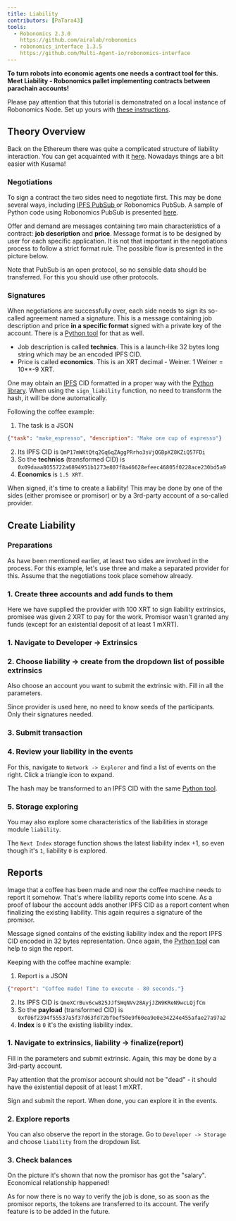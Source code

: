 ```yaml
---
title: Liability
contributors: [PaTara43]
tools:   
  - Robonomics 2.3.0
    https://github.com/airalab/robonomics
  - robonomics_interface 1.3.5
    https://github.com/Multi-Agent-io/robonomics-interface
---
```


**To turn robots into economic agents one needs a contract tool for this. Meet Liability - Robonomics pallet implementing
contracts between parachain accounts!**

<robo-wiki-note type="warning" title="Dev Node">

  Please pay attention that this tutorial is demonstrated on a local instance of Robonomics Node. Set up yours with [these instructions](/docs/run-dev-node).

</robo-wiki-note>

## Theory Overview

Back on the Ethereum there was quite a complicated structure of liability interaction. You can get acquainted with it 
[here](/docs/robonomics-how-it-works). Nowadays things are a bit easier with Kusama!

### Negotiations

To sign a contract the two sides need to negotiate first. This may be done several ways, including 
[IPFS PubSub ](https://blog.ipfs.tech/25-pubsub/) or Robonomics PubSub. A sample of Python code using Robonomics PubSub is 
presented [here](https://multi-agent-io.github.io/robonomics-interface/usage.html#pubsub). 

Offer and demand are messages containing two main characteristics of a contract: **job description** and **price**. Message
format is to be designed by user for each specific application. It is not that important in the negotiations process to follow
a strict format rule. The possible flow is presented in the picture below.

<robo-wiki-picture src="liability/negotiations.jpg" />

<robo-wiki-note type="warning" title="PubSub">

  Note that PubSub is an open protocol, so no sensible data should be transferred. For this you should use other protocols.

</robo-wiki-note>


### Signatures

When negotiations are successfully over, each side needs to sign its so-called agreement named a signature. This is a 
message containing job description and price **in a specific format** signed with a private key of the account. There is a 
[Python tool](https://multi-agent-io.github.io/robonomics-interface/modules.html#robonomicsinterface.Liability.sign_liability) for that as well.
 - Job description is called **technics**. This is a launch-like 32 bytes long string which may be an encoded IPFS CID.
 - Price is called **economics**. This is an XRT decimal - Weiner. 1 Weiner = 10**-9 XRT.

<robo-wiki-note type="note" title="32 bytes">

  One may obtain an [IPFS](https://ipfs.tech/) CID formatted in a proper way with the [Python library](https://multi-agent-io.github.io/robonomics-interface/modules.html#robonomicsinterface.utils.ipfs_qm_hash_to_32_bytes).
  When using the `sign_liability` function, no need to transform the hash, it will be done automatically.

</robo-wiki-note>

Following the coffee example:

1. The task is a JSON
```json
{"task": "make_espresso", "description": "Make one cup of espresso"}
```
2. Its IPFS CID is `QmP17mWKtQtq2Gq6qZAggPRrho3sVjQGBpXZ8KZiQ57FDi`
3. So the **technics** (transformed CID) is `0x09daaa8055722a6894951b1273e807f8a46628efeec46805f0228ace230bd5a9` 
4. **Economics** is `1.5 XRT`.

When signed, it's time to create a liability! This may be done by one of the sides (either promisee or promisor) or by a 
3rd-party account of a so-called provider.

## Create Liability

### Preparations

As have been mentioned earlier, at least two sides are involved in the process. For this example, let's use three and make
a separated provider for this. Assume that the negotiations took place somehow already.

### 1. Create three accounts and add funds to them

<robo-wiki-picture src="liability/balances.jpg" />

Here we have supplied the provider with 100 XRT to sign liability extrinsics, promisee was given 2 XRT to pay for the work.
Promisor wasn't granted any funds (except for an existential deposit of at least 1 mXRT).

### 1. Navigate to Developer -> Extrinsics

<robo-wiki-picture src="liability/extrinsics.jpg" />

### 2. Choose liability -> create from the dropdown list of possible extrinsics

Also choose an account you want to submit the extrinsic with. Fill in all the parameters.

<robo-wiki-picture src="liability/create.jpg" />

<robo-wiki-note type="note" title="Signatures">

  Since provider is used here, no need to know seeds of the participants. Only their signatures needed.

</robo-wiki-note>

### 3. Submit transaction

<robo-wiki-picture src="liability/submit.jpg" />

### 4. Review your liability in the events

For this, navigate to `Network -> Explorer` and find a list of events on the right. Click a triangle icon to expand.

<robo-wiki-picture src="liability/new-liability.jpg" />

<robo-wiki-note type="note" title="Hash">

  The hash may be transformed to an IPFS CID with the same 
  [Python tool](https://multi-agent-io.github.io/robonomics-interface/modules.html#robonomicsinterface.utils.ipfs_32_bytes_to_qm_hash).

</robo-wiki-note>

### 5. Storage exploring

You may also explore some characteristics of the liabilities in storage module `liability`.

<robo-wiki-picture src="liability/storage-liability.jpg" />

<robo-wiki-note type="note" title="Next Index">

  The `Next Index` storage function shows the latest liability index +1, so even though it's `1`, liability `0` is explored.

</robo-wiki-note>

## Reports

Image that a coffee has been made and now the coffee machine needs to report it somehow. That's where liability reports
come into scene. As a proof of labour the account adds another IPFS CID as a report content when finalizing the existing
liability. This again requires a signature of the promisor.

<robo-wiki-note type="note" title="Report signature">

  Message signed contains of the existing liability index and the report IPFS CID encoded in 32 bytes representation. Once again,
  the [Python tool](https://multi-agent-io.github.io/robonomics-interface/modules.html#robonomicsinterface.Liability.sign_report) can help to sign the report.

</robo-wiki-note>

Keeping with the coffee machine example:

1. Report is a JSON
```json
{"report": "Coffee made! Time to execute - 80 seconds."}
```
2. Its IPFS CID is `QmeXCrBuv6cw825JJfSWqNVv28AyjJZW9KReN9wcLQjfCm`
3. So the **payload** (transformed CID) is `0xf06f2394f55537a5f37d63fd72bfbef50e9f60ea9e0e34224e455afae27a97a2` 
4. **Index** is `0` it's the existing liability index.

### 1. Navigate to extrinsics, liability -> finalize(report)

Fill in the parameters and submit extrinsic. Again, this may be done by a 3rd-party account. 

<robo-wiki-picture src="liability/report.jpg" />

<robo-wiki-note type="warning" title="Existential deposit">

  Pay attention that the promisor account should not be "dead" - it should have the existential deposit of at least 1 mXRT.

</robo-wiki-note>

Sign and submit the report. When done, you can explore it in the events.

<robo-wiki-picture src="liability/new-report.jpg" />

### 2. Explore reports

You can also observe the report in the storage. Go to `Developer -> Storage` and choose `liability` from the dropdown list.

<robo-wiki-picture src="liability/storage-report.jpg" />

### 3. Check balances

On the picture it's shown that now the promisor has got the "salary". Economical relationship happened!

<robo-wiki-picture src="liability/balances-2.jpg" />


<robo-wiki-note type="note" title="Verifying">

  As for now there is no way to verify the job is done, so as soon as the promisor reports, the tokens are transferred to its account.
  The verify feature is to be added in the future.

</robo-wiki-note>